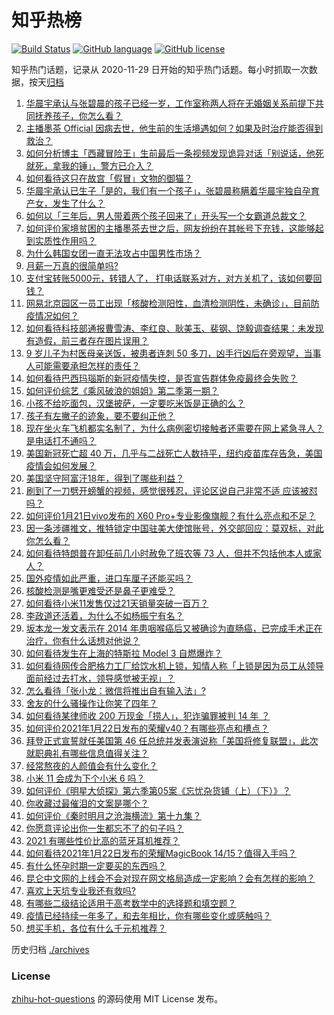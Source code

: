 # 知乎热榜
[![Build Status](https://github.com/ToWeLong/zhihu-hot-questions/workflows/CI/badge.svg)](https://github.com/ToWeLong/zhihu-hot-questions/actions)
[![GitHub language](https://img.shields.io/badge/language-golang-orange.svg)](https://golang.org/)
[![GitHub license](https://img.shields.io/github/license/ToWeLong/zhihu-hot-questions)](https://github.com/ToWeLong/zhihu-hot-questions/blob/main/LICENSE)

知乎热门话题，记录从 2020-11-29 日开始的知乎热门话题。每小时抓取一次数据，按天[归档](./archives)

<!-- BEGIN -->

1. [华晨宇承认与张碧晨的孩子已经一岁，工作室称两人将在无婚姻关系前提下共同抚养孩子，你怎么看？](https://www.zhihu.com/question/440533019)
1. [主播墨茶 Official 因病去世，他生前的生活境遇如何？如果及时治疗能否得到救治？](https://www.zhihu.com/question/440488455)
1. [如何分析博主「西藏冒险王」生前最后一条视频发现诡异对话「别说话，他死就死，拿我的锤」，警方已介入？](https://www.zhihu.com/question/440226087)
1. [如何看待这只在故宫「假冒」文物的御猫？](https://www.zhihu.com/question/440467237)
1. [华晨宇承认已生子「是的，我们有一个孩子」，张碧晨称瞒着华晨宇独自孕育产女，发生了什么？](https://www.zhihu.com/question/440653074)
1. [如何以「三年后，男人带着两个孩子回来了」开头写一个女霸道总裁文？](https://www.zhihu.com/question/440114915)
1. [如何评价家境贫困的主播墨茶去世之后，网友纷纷在其帐号下充钱，这能够起到实质性作用吗？](https://www.zhihu.com/question/440580116)
1. [为什么韩国女团一直无法攻占中国男性市场？](https://www.zhihu.com/question/40421595)
1. [月薪一万真的很简单吗?](https://www.zhihu.com/question/438452552)
1. [支付宝转账5000元，转错人了， 打电话联系对方，对方关机了，该如何要回钱？](https://www.zhihu.com/question/351571558)
1. [网易北京园区一员工出现「核酸检测阳性，血清检测阴性，未确诊」，目前防疫情况如何？](https://www.zhihu.com/question/440612191)
1. [如何看待科技部通报曹雪涛、李红良、耿美玉、裴钢、饶毅调查结果：未发现有造假，前三者存在图片误用？](https://www.zhihu.com/question/440515404)
1. [9 岁儿子为村医母亲送饭，被患者连刺 50 多刀，凶手行凶后在旁观望，当事人可能需要承担怎样的责任？](https://www.zhihu.com/question/440474614)
1. [如何看待巴西玛瑙斯的新冠疫情失控，是否宣告群体免疫最终会失败？](https://www.zhihu.com/question/440392936)
1. [如何评价综艺《乘风破浪的姐姐》第二季第一期？](https://www.zhihu.com/question/440495686)
1. [小孩不给吃面包，汉堡披萨，一定要吃米饭是正确的么？](https://www.zhihu.com/question/440509928)
1. [孩子有左撇子的迹象，要不要纠正他？](https://www.zhihu.com/question/439923460)
1. [现在坐火车飞机都实名制了，为什么病例密切接触者还需要在网上紧急寻人？是电话打不通吗？](https://www.zhihu.com/question/440555441)
1. [美国新冠死亡超 40 万，几乎与二战死亡人数持平，纽约疫苗库存告急，美国疫情会如何发展？](https://www.zhihu.com/question/440233827)
1. [美国坚守阿富汗18年，得到了哪些利益？](https://www.zhihu.com/question/440184377)
1. [刷到了一刀劈开螃蟹的视频，感觉很残忍，评论区说自己非常不适 应该被怼吗？](https://www.zhihu.com/question/440222130)
1. [如何评价1月21日vivo发布的 X60 Pro+专业影像旗舰？有什么亮点和不足？](https://www.zhihu.com/question/440290192)
1. [因一条涉疆推文，推特锁定中国驻美大使馆账号，外交部回应：莫双标，对此你怎么看？](https://www.zhihu.com/question/440468826)
1. [如何看待特朗普在卸任前几小时赦免了班农等 73 人，但并不包括他本人或家人？](https://www.zhihu.com/question/440291155)
1. [国外疫情如此严重，进口车厘子还能买吗？](https://www.zhihu.com/question/434562414)
1. [核酸检测是嘴更难受还是鼻子更难受？](https://www.zhihu.com/question/392297441)
1. [如何看待小米11发售仅过21天销量突破一百万？](https://www.zhihu.com/question/440580095)
1. [李政道还活着，为什么不如杨振宁有名？](https://www.zhihu.com/question/439675869)
1. [坂本龙一发文表示在 2014 年患咽喉癌后又被确诊为直肠癌，已完成手术正在治疗，你有什么话想对他说？](https://www.zhihu.com/question/440456730)
1. [如何看待发生在上海的特斯拉 Model 3 自燃爆炸？](https://www.zhihu.com/question/440225183)
1. [如何看待网传合肥格力工厂给饮水机上锁，知情人称「上锁是因为员工从领导面前经过去打水，领导感觉被无视」？](https://www.zhihu.com/question/440586959)
1. [怎么看待「张小龙：微信将推出自有输入法」?](https://www.zhihu.com/question/440253344)
1. [舍友的什么骚操作让你笑了四年？](https://www.zhihu.com/question/435608547)
1. [如何看待某律师收 200 万现金「捞人」，犯诈骗罪被判 14 年 ？](https://www.zhihu.com/question/440568382)
1. [如何评价2021年1月22日发布的荣耀v40？有哪些亮点和槽点？](https://www.zhihu.com/question/439525132)
1. [拜登正式宣誓就任美国第 46 任总统并发表演说称「美国将修复联盟」，此次就职典礼有哪些信息值得关注？](https://www.zhihu.com/question/440255249)
1. [经常熬夜的人颜值会有什么变化？](https://www.zhihu.com/question/271403665)
1. [小米 11 会成为下个小米 6 吗？](https://www.zhihu.com/question/436962626)
1. [如何评价《明星大侦探》第六季第05案《忘忧杂货铺（上）（下）》？](https://www.zhihu.com/question/440123493)
1. [你收藏过最催泪的文案是哪个？](https://www.zhihu.com/question/439917084)
1. [如何评价《秦时明月之沧海横流》第十九集？](https://www.zhihu.com/question/440418883)
1. [你愿意评论出你一生都忘不了的句子吗？](https://www.zhihu.com/question/435292142)
1. [2021 有哪些性价比高的蓝牙耳机推荐？](https://www.zhihu.com/question/437319337)
1. [如何看待2021年1月22日发布的荣耀MagicBook 14/15？值得入手吗？](https://www.zhihu.com/question/440583324)
1. [有什么怀孕时期一定要买的东西吗？](https://www.zhihu.com/question/350267804)
1. [昆仑中文网的上线会不会对现在网文格局造成一定影响？会有怎样的影响？](https://www.zhihu.com/question/440482196)
1. [喜欢上天坑专业我还有救吗?](https://www.zhihu.com/question/439876696)
1. [有哪些二级结论适用于高考数学中的选择题和填空题？](https://www.zhihu.com/question/321322940)
1. [疫情已经持续一年多了，和去年相比，你有哪些变化或感触吗？](https://www.zhihu.com/question/440615723)
1. [想买手机，各位有什么千元机推荐？](https://www.zhihu.com/question/432091320)

<!-- END -->

历史归档 [./archives](./archives)


### License
[zhihu-hot-questions](https://github.com/towelong/zhihu-hot-questions) 的源码使用 MIT License 发布。